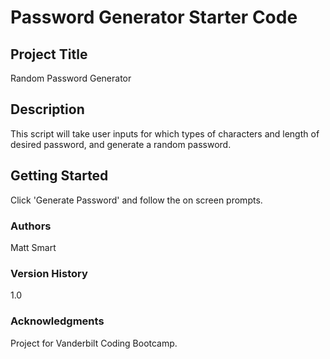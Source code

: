 # Password Generator Starter Code

## Project Title
Random Password Generator

## Description
This script will take user inputs for which types of characters and length of desired password, and generate a random password.

## Getting Started
Click 'Generate Password' and follow the on screen prompts.

### Authors
Matt Smart


### Version History
1.0

### Acknowledgments
Project for Vanderbilt Coding Bootcamp.

